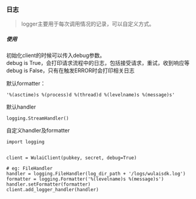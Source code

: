 ### 日志

> logger主要用于每次调用情况的记录，可以自定义方式。

##### 使用
初始化client的时候可以传入debug参数。  
debug is True，会打印请求流程中的日志，包括接受请求，重试，收到响应等  
debug is False，只有在触发ERROR时会打印相关日志


默认formatter：
```
'%(asctime)s %(process)d %(thread)d %(levelname)s %(message)s'
```
默认handler
```
logging.StreamHandler()
```

自定义handler及formatter
```
import logging


client = WulaiClient(pubkey, secret, debug=True)

# eg: FileHandler
handler = logging.FileHandler(log_dir_path + '/logs/wulaisdk.log')
formatter = logging.Formatter('%(levelname)s %(message)s')
handler.setFormatter(formatter)
client.add_logger_handler(handler)
```